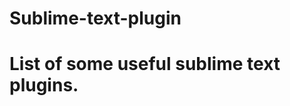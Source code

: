 # Sublime-text-plugin
List of some useful sublime text plugins.
========================================
